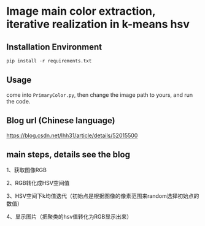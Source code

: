 # Image main color extraction, iterative realization in k-means hsv
## Installation Environment
```python
pip install -r requirements.txt
```
## Usage

come into `PrimaryColor.py`, then change the image path to yours, and run the code.

## Blog url (Chinese language)

https://blog.csdn.net/lhh31/article/details/52015500

## main steps, details see the blog

1、获取图像RGB

2、RGB转化成HSV空间值

3、HSV空间下k均值迭代（初始点是根据图像的像素范围来random选择初始点的数值）

4、显示图片（把聚类的hsv值转化为RGB显示出来）

